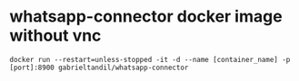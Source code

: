 whatsapp-connector docker image without vnc
==

`docker run --restart=unless-stopped -it -d --name [container_name] -p [port]:8900 gabrieltandil/whatsapp-connector`

